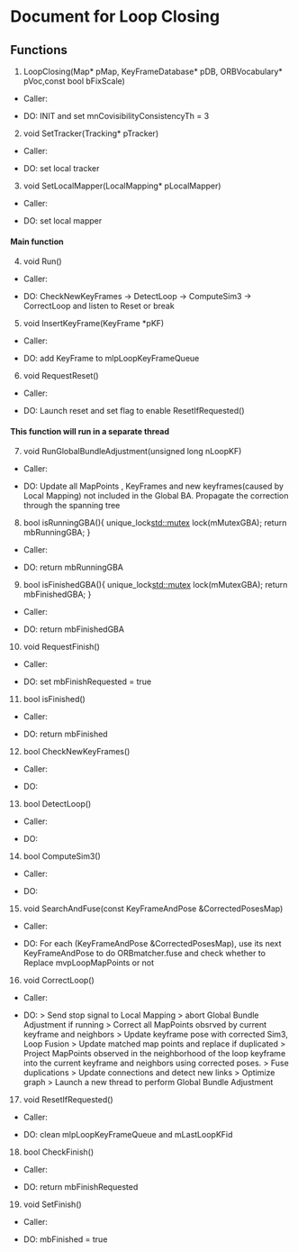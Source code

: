 # Document for Loop Closing

## Functions

1. LoopClosing(Map* pMap, KeyFrameDatabase* pDB, ORBVocabulary* pVoc,const bool bFixScale)

+ Caller: 

+ DO: INIT and set mnCovisibilityConsistencyTh = 3

2. void SetTracker(Tracking* pTracker)

+ Caller: 

+ DO: set local tracker

3. void SetLocalMapper(LocalMapping* pLocalMapper)

+ Caller: 

+ DO: set local mapper

#### Main function

4. void Run()

+ Caller: 

+ DO: CheckNewKeyFrames -> DetectLoop -> ComputeSim3 -> CorrectLoop and listen to Reset or break

5. void InsertKeyFrame(KeyFrame *pKF)

+ Caller: 

+ DO: add KeyFrame to mlpLoopKeyFrameQueue

6. void RequestReset()

+ Caller: 

+ DO: Launch reset and set flag to enable ResetIfRequested()

#### This function will run in a separate thread
7. void RunGlobalBundleAdjustment(unsigned long nLoopKF)

+ Caller: 

+ DO: Update all MapPoints , KeyFrames and new keyframes(caused by Local Mapping) not included in the Global BA. Propagate the correction through the spanning tree

8. bool isRunningGBA(){
        unique_lock<std::mutex> lock(mMutexGBA);
        return mbRunningGBA;
    }
    
+ Caller: 

+ DO: return mbRunningGBA
    
9. bool isFinishedGBA(){
        unique_lock<std::mutex> lock(mMutexGBA);
        return mbFinishedGBA;
    }   

+ Caller: 

+ DO: return mbFinishedGBA

10. void RequestFinish()

+ Caller: 

+ DO: set mbFinishRequested = true

11. bool isFinished()

+ Caller: 

+ DO: return mbFinished

12. bool CheckNewKeyFrames()

+ Caller: 

+ DO: 

13. bool DetectLoop()

+ Caller: 

+ DO: 

14. bool ComputeSim3()

+ Caller: 

+ DO: 

15. void SearchAndFuse(const KeyFrameAndPose &CorrectedPosesMap)

+ Caller: 

+ DO: For each (KeyFrameAndPose &CorrectedPosesMap), use its next KeyFrameAndPose to do ORBmatcher.fuse and check whether to Replace mvpLoopMapPoints or not

16. void CorrectLoop()

+ Caller: 

+ DO: 
        > Send stop signal to Local Mapping
        > abort Global Bundle Adjustment if running
        > Correct all MapPoints obsrved by current keyframe and neighbors
        > Update keyframe pose with corrected Sim3, Loop Fusion
        > Update matched map points and replace if duplicated
        > Project MapPoints observed in the neighborhood of the loop keyframe into the current keyframe and neighbors using corrected poses.
        > Fuse duplications
        > Update connections and detect new links
        > Optimize graph
        > Launch a new thread to perform Global Bundle Adjustment

17. void ResetIfRequested()

+ Caller: 

+ DO: clean mlpLoopKeyFrameQueue and mLastLoopKFid

18. bool CheckFinish()

+ Caller: 

+ DO: return mbFinishRequested

19. void SetFinish()

+ Caller: 

+ DO: mbFinished = true
